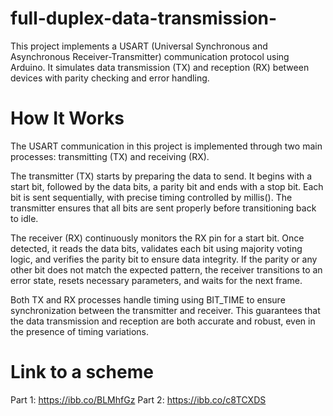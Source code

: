 # full-duplex-data-transmission-

This project implements a USART (Universal Synchronous and Asynchronous Receiver-Transmitter) communication protocol using Arduino. It simulates data transmission (TX) and reception (RX) between devices with parity checking and error handling.


# How It Works
The USART communication in this project is implemented through two main processes: transmitting (TX) and receiving (RX).

The transmitter (TX) starts by preparing the data to send. It begins with a start bit, followed by the data bits, a parity bit
and ends with a stop bit.
Each bit is sent sequentially, with precise timing controlled by millis().
The transmitter ensures that all bits are sent properly before transitioning back to idle.

The receiver (RX) continuously monitors the RX pin for a start bit. Once detected, it reads the data bits, validates each bit using majority voting logic, and verifies the parity bit to ensure data integrity. If the parity or any other bit does not match the expected pattern, the receiver transitions to an error state, resets necessary parameters, and waits for the next frame.

Both TX and RX processes handle timing using BIT_TIME to ensure synchronization between the transmitter and receiver. This guarantees that the data transmission and reception are both accurate and robust, even in the presence of timing variations.

# Link to a scheme
Part 1:
https://ibb.co/BLMhfGz
Part 2:
https://ibb.co/c8TCXDS
